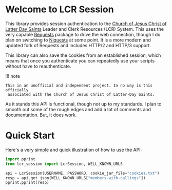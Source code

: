# Welcome to LCR Session

This library provides session authentication to the [Church of Jesus Christ of Latter
Day Saints](https://www.churchofjesuschrist.org) Leader and Clerk Resources (LCR)
System. This uses the very capable
[Requests](https://requests.readthedocs.io/en/latest/) package to drive the web
connection, though I do plan on switching to
[Niquests](https://niquests.readthedocs.io/en/stable/) at some point. It is a more
modern and updated fork of Requests and includes HTTP/2 and HTTP/3 support.

This library can also save the cookies from an established session, which means that
once you authenticate you can repeatedly use your scripts without have to
reauthenticate.

!!! note

    This in an unofficial and independent project. In no way is this officially
     associated with The Church of Jesus Christ of Latter-Day Saints. 

As it stands this API is functional, though not up to my standards. I plan to smooth out
some of the rough edges and add a lot of comments and documentation. But, it does work.

# Quick Start

Here's a very simple and quick illustration of how to use the API:

```python
import pprint
from lcr_session import LcrSession, WELL_KNOWN_URLS

api = LcrSession(USERNAME, PASSWORD, cookie_jar_file="cookies.txt")
resp = api.get_json(WELL_KNOWN_URLS["members-with-callings"])
pprint.pprint(resp)
```
